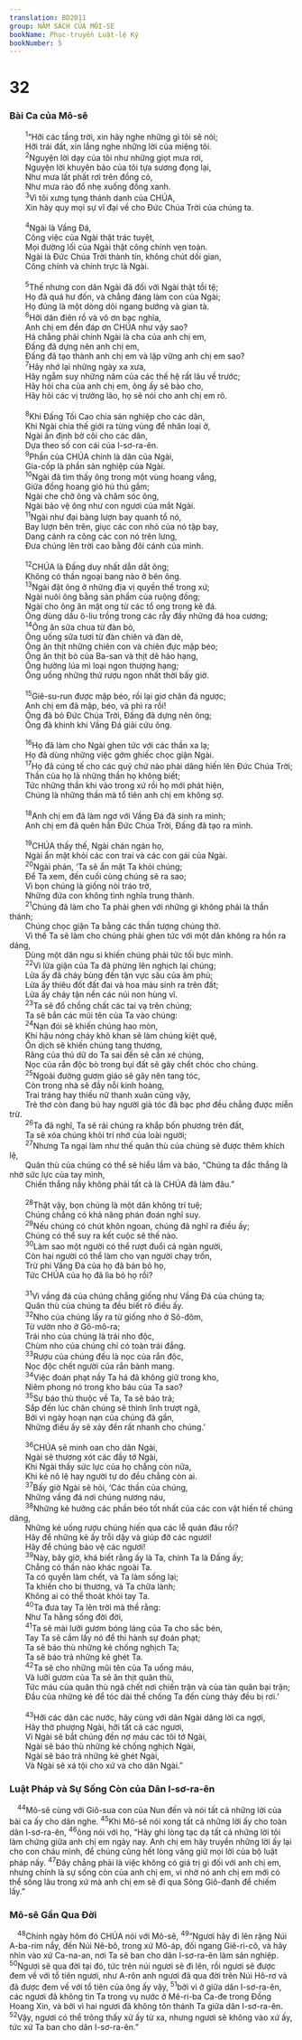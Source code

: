 ```yaml
---
translation: BD2011
group: NĂM SÁCH CỦA MÔI-SE
bookName: Phục-truyền Luật-lệ Ký 
bookNumber: 5
---
```


<div class="title"><h1>32</h1><h3>Bài Ca của Mô-sê</h3></div>
<span class="verse phu_32_1">  <sup>1</sup>“Hỡi các tầng trời, xin hãy nghe những gì tôi sẽ nói;<br/>  Hỡi trái đất, xin lắng nghe những lời của miệng tôi.<br/></span>
<span class="verse phu_32_2">  <sup>2</sup>Nguyện lời dạy của tôi như những giọt mưa rơi,<br/>  Nguyện lời khuyên bảo của tôi tựa sương đọng lại,<br/>  Như mưa lất phất rơi trên đồng cỏ,<br/>  Như mưa rào đổ nhẹ xuống đồng xanh.<br/></span>
<span class="verse phu_32_3">  <sup>3</sup>Vì tôi xưng tụng thánh danh của CHÚA,<br/>  Xin hãy quy mọi sự vĩ đại về cho Ðức Chúa Trời của chúng ta.<br/><br/></span>
<span class="verse phu_32_4">  <sup>4</sup>Ngài là Vầng Ðá,<br/>  Công việc của Ngài thật trác tuyệt,<br/>  Mọi đường lối của Ngài thật công chính vẹn toàn.<br/>  Ngài là Ðức Chúa Trời thành tín, không chút dối gian,<br/>  Công chính và chính trực là Ngài.<br/><br/></span>
<span class="verse phu_32_5">  <sup>5</sup>Thế nhưng con dân Ngài đã đối với Ngài thật tồi tệ;<br/>  Họ đã quá hư đốn, và chẳng đáng làm con của Ngài;<br/>  Họ đúng là một dòng dõi ngang bướng và gian tà.<br/></span>
<span class="verse phu_32_6">  <sup>6</sup>Hỡi dân điên rồ và vô ơn bạc nghĩa,<br/>  Anh chị em đền đáp ơn CHÚA như vậy sao?<br/>  Há chẳng phải chính Ngài là cha của anh chị em,<br/>  Ðấng đã dựng nên anh chị em,<br/>  Ðấng đã tạo thành anh chị em và lập vững anh chị em sao?<br/></span>
<span class="verse phu_32_7">  <sup>7</sup>Hãy nhớ lại những ngày xa xưa,<br/>  Hãy ngẫm suy những năm của các thế hệ rất lâu về trước;<br/>  Hãy hỏi cha của anh chị em, ông ấy sẽ bảo cho,<br/>  Hãy hỏi các vị trưởng lão, họ sẽ nói cho anh chị em rõ.<br/><br/></span>
<span class="verse phu_32_8">  <sup>8</sup>Khi Ðấng Tối Cao chia sản nghiệp cho các dân,<br/>  Khi Ngài chia thế giới ra từng vùng để nhân loại ở,<br/>  Ngài ấn định bờ cõi cho các dân,<br/>  Dựa theo số con cái của I-sơ-ra-ên. <br/></span>
<span class="verse phu_32_9">  <sup>9</sup>Phần của CHÚA chính là dân của Ngài,<br/>  Gia-cốp là phần sản nghiệp của Ngài.<br/></span>
<span class="verse phu_32_10">  <sup>10</sup>Ngài đã tìm thấy ông trong một vùng hoang vắng,<br/>  Giữa đồng hoang gió hú thú gầm;<br/>  Ngài che chở ông và chăm sóc ông,<br/>  Ngài bảo vệ ông như con ngươi của mắt Ngài.<br/></span>
<span class="verse phu_32_11">  <sup>11</sup>Ngài như đại bàng lượn bay quanh tổ nó,<br/>  Bay lượn bên trên, giục các con nhỏ của nó tập bay,<br/>  Dang cánh ra cõng các con nó trên lưng,<br/>  Ðưa chúng lên trời cao bằng đôi cánh của mình.<br/><br/></span>
<span class="verse phu_32_12">  <sup>12</sup>CHÚA là Ðấng duy nhất dẫn dắt ông;<br/>  Không có thần ngoại bang nào ở bên ông.<br/></span>
<span class="verse phu_32_13">  <sup>13</sup>Ngài đặt ông ở những địa vị quyền thế trong xứ; <br/>  Ngài nuôi ông bằng sản phẩm của ruộng đồng;<br/>  Ngài cho ông ăn mật ong từ các tổ ong trong kẽ đá.<br/>  Ông dùng dầu ô-liu trồng trong các rẫy đầy những đá hoa cương;<br/></span>
<span class="verse phu_32_14">  <sup>14</sup>Ông ăn sữa chua từ đàn bò,<br/>  Ông uống sữa tươi từ đàn chiên và đàn dê,<br/>  Ông ăn thịt những chiên con và chiên đực mập béo;<br/>  Ông ăn thịt bò của Ba-san và thịt dê hảo hạng,<br/>  Ông hưởng lúa mì loại ngon thượng hạng;<br/>  Ông uống những thứ rượu ngon nhất thời bấy giờ.<br/><br/></span>
<span class="verse phu_32_15">  <sup>15</sup>Giê-su-run được mập béo, rồi lại giơ chân đá ngược;<br/>  Anh chị em đã mập, béo, và phì ra rồi!<br/>  Ông đã bỏ Ðức Chúa Trời, Ðấng đã dựng nên ông;<br/>  Ông đã khinh khi Vầng Ðá giải cứu ông.<br/><br/></span>
<span class="verse phu_32_16">  <sup>16</sup>Họ đã làm cho Ngài ghen tức với các thần xa lạ;<br/>  Họ đã dùng những việc gớm ghiếc chọc giận Ngài.<br/></span>
<span class="verse phu_32_17">  <sup>17</sup>Họ đã cúng tế cho các quỷ chứ nào phải dâng hiến lên Ðức Chúa Trời;<br/>  Thần của họ là những thần họ không biết;<br/>  Tức những thần khi vào trong xứ rồi họ mới phát hiện,<br/>  Chúng là những thần mà tổ tiên anh chị em không sợ.<br/><br/></span>
<span class="verse phu_32_18">  <sup>18</sup>Anh chị em đã làm ngơ với Vầng Ðá đã sinh ra mình;<br/>  Anh chị em đã quên hẳn Ðức Chúa Trời, Ðấng đã tạo ra mình.<br/><br/></span>
<span class="verse phu_32_19">  <sup>19</sup>CHÚA thấy thế, Ngài chán ngán họ,<br/>  Ngài ẩn mặt khỏi các con trai và các con gái của Ngài.<br/></span>
<span class="verse phu_32_20">  <sup>20</sup>Ngài phán, ‘Ta sẽ ẩn mặt Ta khỏi chúng;<br/>  Ðể Ta xem, đến cuối cùng chúng sẽ ra sao;<br/>  Vì bọn chúng là giống nòi tráo trở,<br/>  Những đứa con không tình nghĩa trung thành.<br/></span>
<span class="verse phu_32_21">  <sup>21</sup>Chúng đã làm cho Ta phải ghen với những gì không phải là thần thánh;<br/>  Chúng chọc giận Ta bằng các thần tượng chúng thờ.<br/>  Vì thế Ta sẽ làm cho chúng phải ghen tức với một dân không ra hồn ra dáng,<br/>  Dùng một dân ngu si khiến chúng phải tức tối bực mình.<br/></span>
<span class="verse phu_32_22">  <sup>22</sup>Vì lửa giận của Ta đã phừng lên nghịch lại chúng;<br/>  Lửa ấy đã cháy bùng đến tận vực sâu của âm phủ;<br/>  Lửa ấy thiêu đốt đất đai và hoa màu sinh ra trên đất;<br/>  Lửa ấy cháy tận nền các núi non hùng vĩ.<br/></span>
<span class="verse phu_32_23">  <sup>23</sup>Ta sẽ đổ chồng chất các tai vạ trên chúng;<br/>  Ta sẽ bắn các mũi tên của Ta vào chúng:<br/></span>
<span class="verse phu_32_24">  <sup>24</sup>Nạn đói sẽ khiến chúng hao mòn,<br/>  Khí hậu nóng cháy khô khan sẽ làm chúng kiệt quệ,<br/>  Ôn dịch sẽ khiến chúng tang thương,<br/>  Răng của thú dữ do Ta sai đến sẽ cắn xé chúng,<br/>  Nọc của rắn độc bò trong bụi đất sẽ gây chết chóc cho chúng.<br/></span>
<span class="verse phu_32_25">  <sup>25</sup>Ngoài đường gươm giáo sẽ gây nên tang tóc,<br/>  Còn trong nhà sẽ đầy nỗi kinh hoàng,<br/>  Trai tráng hay thiếu nữ thanh xuân cũng vậy,<br/>  Trẻ thơ còn đang bú hay người già tóc đã bạc phơ đều chẳng được miễn trừ.<br/></span>
<span class="verse phu_32_26">  <sup>26</sup>Ta đã nghĩ, Ta sẽ rải chúng ra khắp bốn phương trên đất,<br/>  Ta sẽ xóa chúng khỏi trí nhớ của loài người;<br/></span>
<span class="verse phu_32_27">  <sup>27</sup>Nhưng Ta ngại làm như thế quân thù của chúng sẽ được thêm khích lệ,<br/>  Quân thù của chúng có thể sẽ hiểu lầm và bảo, “Chúng ta đắc thắng là nhờ sức lực của tay mình,<br/>  Chiến thắng nầy không phải tất cả là CHÚA đã làm đâu.”<br/><br/></span>
<span class="verse phu_32_28">  <sup>28</sup>Thật vậy, bọn chúng là một dân không trí tuệ;<br/>  Chúng chẳng có khả năng phán đoán nghĩ suy.<br/></span>
<span class="verse phu_32_29">  <sup>29</sup>Nếu chúng có chút khôn ngoan, chúng đã nghĩ ra điều ấy;<br/>  Chúng có thể suy ra kết cuộc sẽ thế nào.<br/></span>
<span class="verse phu_32_30">  <sup>30</sup>Làm sao một người có thể rượt đuổi cả ngàn người,<br/>  Còn hai người có thể làm cho vạn người chạy trốn,<br/>  Trừ phi Vầng Ðá của họ đã bán bỏ họ,<br/>  Tức CHÚA của họ đã lìa bỏ họ rồi?<br/><br/></span>
<span class="verse phu_32_31">  <sup>31</sup>Vì vầng đá của chúng chẳng giống như Vầng Ðá của chúng ta;<br/>  Quân thù của chúng ta đều biết rõ điều ấy.<br/></span>
<span class="verse phu_32_32">  <sup>32</sup>Nho của chúng lấy ra từ giống nho ở Sô-đôm,<br/>  Từ vườn nho ở Gô-mô-ra;<br/>  Trái nho của chúng là trái nho độc,<br/>  Chùm nho của chúng chỉ có toàn trái đắng.<br/></span>
<span class="verse phu_32_33">  <sup>33</sup>Rượu của chúng đều là nọc của rắn độc, <br/>  Nọc độc chết người của rắn bành mang.<br/></span>
<span class="verse phu_32_34">  <sup>34</sup>Việc đoán phạt nầy Ta há đã không giữ trong kho,<br/>  Niêm phong nó trong kho báu của Ta sao?<br/></span>
<span class="verse phu_32_35">  <sup>35</sup>Sự báo thù thuộc về Ta, Ta sẽ báo trả;<br/>  Sắp đến lúc chân chúng sẽ thình lình trượt ngã,<br/>  Bởi vì ngày hoạn nạn của chúng đã gần,<br/>  Những điều ấy sẽ xảy đến rất nhanh cho chúng.’<br/><br/></span>
<span class="verse phu_32_36">  <sup>36</sup>CHÚA sẽ minh oan cho dân Ngài,<br/>  Ngài sẽ thương xót các đầy tớ Ngài,<br/>  Khi Ngài thấy sức lực của họ chẳng còn nữa,<br/>  Khi kẻ nô lệ hay người tự do đều chẳng còn ai.<br/></span>
<span class="verse phu_32_37">  <sup>37</sup>Bấy giờ Ngài sẽ hỏi, ‘Các thần của chúng,<br/>  Những vầng đá nơi chúng nương náu,<br/></span>
<span class="verse phu_32_38">  <sup>38</sup>Những kẻ hưởng các phần béo tốt nhất của các con vật hiến tế chúng dâng,<br/>  Những kẻ uống rượu chúng hiến qua các lễ quán đâu rồi?<br/>  Hãy để những kẻ ấy trỗi dậy và giúp đỡ các ngươi!<br/>  Hãy để chúng bảo vệ các ngươi!<br/></span>
<span class="verse phu_32_39">  <sup>39</sup>Này, bây giờ, khá biết rằng ấy là Ta, chính Ta là Ðấng ấy;<br/>  Chẳng có thần nào khác ngoài Ta. <br/>  Ta có quyền làm chết, và Ta làm sống lại;<br/>  Ta khiến cho bị thương, và Ta chữa lành;<br/>  Không ai có thể thoát khỏi tay Ta.<br/></span>
<span class="verse phu_32_40">  <sup>40</sup>Ta đưa tay Ta lên trời mà thề rằng:<br/>  Như Ta hằng sống đời đời,<br/></span>
<span class="verse phu_32_41">  <sup>41</sup>Ta sẽ mài lưỡi gươm bóng láng của Ta cho sắc bén,<br/>  Tay Ta sẽ cầm lấy nó để thi hành sự đoán phạt;<br/>  Ta sẽ báo thù những kẻ chống nghịch Ta;<br/>  Ta sẽ báo trả những kẻ ghét Ta.<br/></span>
<span class="verse phu_32_42">  <sup>42</sup>Ta sẽ cho những mũi tên của Ta uống máu,<br/>  Và lưỡi gươm của Ta sẽ ăn thịt quân thù,<br/>  Tức máu của quân thù ngã chết nơi chiến trận và của tàn quân bại trận;<br/>  Ðầu của những kẻ để tóc dài thề chống Ta đến cùng thảy đều bị rơi.’<br/><br/></span>
<span class="verse phu_32_43">  <sup>43</sup>Hỡi các dân các nước, hãy cùng với dân Ngài dâng lời ca ngợi,<br/>  Hãy thờ phượng Ngài, hỡi tất cả các ngươi, <br/>  Vì Ngài sẽ bắt chúng đền nợ máu các tôi tớ Ngài,<br/>  Ngài sẽ báo thù những kẻ chống nghịch Ngài,<br/>  Ngài sẽ báo trả những kẻ ghét Ngài, <br/>  Và Ngài sẽ xá tội cho xứ và cho dân Ngài.”<br/></span>
<div class="title"><h3>Luật Pháp và Sự Sống Còn của Dân I-sơ-ra-ên</h3></div>
<span class="verse phu_32_44"> <sup>44</sup>Mô-sê cùng với Giô-sua con của Nun đến và nói tất cả những lời của bài ca ấy cho dân nghe. </span>
<span class="verse phu_32_45"><sup>45</sup>Khi Mô-sê nói xong tất cả những lời ấy cho toàn dân I-sơ-ra-ên, </span>
<span class="verse phu_32_46"><sup>46</sup>ông nói với họ, “Hãy ghi lòng tạc dạ tất cả những lời tôi làm chứng giữa anh chị em ngày nay. Anh chị em hãy truyền những lời ấy lại cho con cháu mình, để chúng cũng hết lòng vâng giữ mọi lời của bộ luật pháp nầy. </span>
<span class="verse phu_32_47"><sup>47</sup>Ðây chẳng phải là việc không có giá trị gì đối với anh chị em, nhưng chính là sự sống còn của anh chị em, vì nhờ nó anh chị em mới có thể sống lâu trong xứ mà anh chị em sẽ đi qua Sông Giô-đanh để chiếm lấy.”<br/></span>
<div class="title"><h3>Mô-sê Gần Qua Ðời</h3></div>
<span class="verse phu_32_48"> <sup>48</sup>Chính ngày hôm đó CHÚA nói với Mô-sê, </span>
<span class="verse phu_32_49"><sup>49</sup>“Ngươi hãy đi lên rặng Núi A-ba-rim nầy, đến Núi Nê-bô, trong xứ Mô-áp, đối ngang Giê-ri-cô, và hãy nhìn vào xứ Ca-na-an, nơi Ta sẽ ban cho dân I-sơ-ra-ên làm sản nghiệp. </span>
<span class="verse phu_32_50"><sup>50</sup>Ngươi sẽ qua đời tại đó, tức trên núi ngươi sẽ đi lên, rồi ngươi sẽ được đem về với tổ tiên ngươi, như A-rôn anh ngươi đã qua đời trên Núi Hô-rơ và đã được đem về với tổ tiên của ông ấy vậy, </span>
<span class="verse phu_32_51"><sup>51</sup>bởi vì ở giữa dân I-sơ-ra-ên, các ngươi đã không tin Ta trong vụ nước ở Mê-ri-ba Ca-đe trong Ðồng Hoang Xin, và bởi vì hai ngươi đã không tôn thánh Ta giữa dân I-sơ-ra-ên. </span>
<span class="verse phu_32_52"><sup>52</sup>Vậy, ngươi có thể trông thấy xứ ấy từ xa, nhưng ngươi sẽ không vào xứ ấy, tức xứ Ta ban cho dân I-sơ-ra-ên.”<br/></span>
